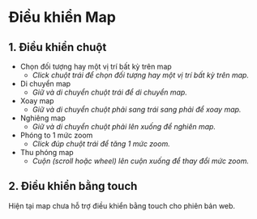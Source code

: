 # Điều khiển Map

## 1. Điều khiển chuột
- Chọn đối tượng hay một vị trí bất kỳ trên map
  - *Click chuột trái để chọn đối tượng hay một vị trí bất kỳ trên map.*
- Di chuyển map
  - *Giữ và di chuyển chuột trái để di chuyển map.*
- Xoay map
  - *Giữ và di chuyển chuột phải sang trái sang phải để xoay map.*
- Nghiêng map
  - *Giữ và di chuyển chuột phải lên xuống để nghiên map.*
- Phóng to 1 mức zoom
  - *Click đúp chuột trái để tăng 1 mức zoom.*
- Thu phóng map
  - *Cuộn (scroll hoặc wheel) lên cuộn xuống để thay đổi mức zoom.*

## 2. Điều khiển bằng touch
Hiện tại map chưa hỗ trợ điều khiển bằng touch cho phiên bản web.
